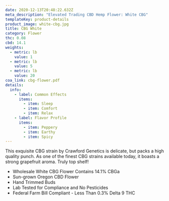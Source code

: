 ```yaml
---
date: 2020-12-13T20:48:22.632Z
meta_description: "Elevated Trading CBD Hemp Flower: White CBG"
templateKey: product-details
product_image: white-cbg.jpg
title: CBG White
category: Flower
thc: 0.08
cbd: 14.1
weights:
  - metric: lb
    value: 1
  - metric: lb
    value: 5
  - metric: lb
    value: 20
coa_link: cbg-flower.pdf
details:
  info:
    - label: Common Effects
      items:
        - item: Sleep
        - item: Comfort
        - item: Relax
    - label: Flavor Profile
      items:
        - item: Peppery
        - item: Earthy
        - item: Spicy
---
```

This exquisite CBG strain by Crawford Genetics is delicate, but packs a high
quality punch. As one of the finest CBG strains available today, it boasts a
strong grapefruit aroma. Truly top shelf!

* Wholesale White CBG Flower Contains 14.1% CBGa
* Sun-grown Oregon CBD Flower
* Hand Trimmed Buds
* Lab Tested for Compliance and No Pesticides
* Federal Farm Bill Compliant - Less Than 0.3% Delta 9 THC